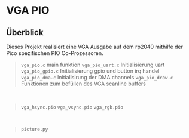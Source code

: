 # VGA PIO

## Überblick

Dieses Projekt realisiert eine VGA Ausgabe auf dem rp2040 mithilfe der Pico spezifischen PIO Co-Prozessoren.

> `vga_pio.c` main funktion
> `vga_pio_uart.c` Initialisierung uart
> `vga_pio_gpio.c` Initialisierung gpio und button irq handel
> `vga_pio_dma.c`  Initialisirung der DMA channels
> `vga_pio_draw.c` Funktionen zum befüllen des VGA scanline buffers
<br>

> `vga_hsync.pio` 
> `vga_vsync.pio`
> `vga_rgb.pio`
<br>

> `picture.py`